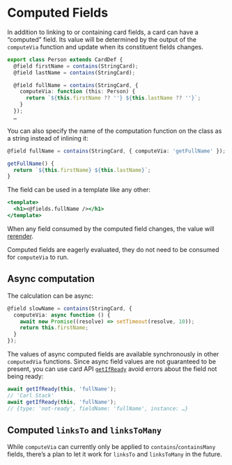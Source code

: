# Computed Fields

In addition to linking to or containing card fields, a card can have a “computed” field. Its value will be determined by the output of the `computeVia` function and update when its constituent fields changes.

```typescript
export class Person extends CardDef {
  @field firstName = contains(StringCard);
  @field lastName = contains(StringCard);

  @field fullName = contains(StringCard, {
    computeVia: function (this: Person) {
      return `${this.firstName ?? ''} ${this.lastName ?? ''}`;
    }
  });
  …
```

You can also specify the name of the computation function on the class as a string instead of inlining it:

```typescript
@field fullName = contains(StringCard, { computeVia: 'getFullName' });

getFullName() {
  return `${this.firstName} ${this.lastName}`;
}
```

The field can be used in a template like any other:

```handlebars
<template>
  <h1><@fields.fullName /></h1>
</template>
```

When any field consumed by the computed field changes, the value will [rerender](./card-rendering.md#re-rendering-process).

Computed fields are eagerly evaluated, they do not need to be consumed for `computeVia` to run.

## Async computation

The calculation can be async:

```typescript
@field slowName = contains(StringCard, {
  computeVia: async function () {
    await new Promise((resolve) => setTimeout(resolve, 10));
    return this.firstName;
  }
});
```

The values of async computed fields are available synchronously in other `computedVia` functions. Since async field values are not guaranteed to be present, you can use card API [`getIfReady`](https://github.com/cardstack/boxel/blob/307d78676ebdb93cee75d61b8812914013a094a7/packages/base/card-api.gts#L2112) avoid errors about the field not being ready:

```javascript
await getIfReady(this, 'fullName');
// 'Carl Stack'
await getIfReady(this, 'fullName');
// {type: 'not-ready', fieldName: 'fullName', instance: …}
```

## Computed `linksTo` and `linksToMany`

While `computeVia` can currently only be applied to `contains`/`containsMany` fields, there’s a plan to let it work for `linksTo` and `linksToMany` in the future.
